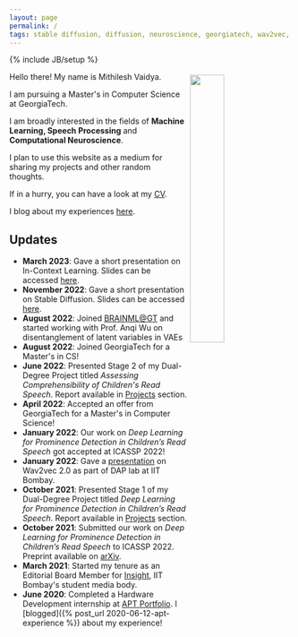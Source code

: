 ```yaml
---
layout: page
permalink: /
tags: stable diffusion, diffusion, neuroscience, georgiatech, wav2vec, oral reading fluency, prosody, insight, apt portfolio, hardware internship
---
```

{% include JB/setup %}

<img style="float: right; width: 35%; padding: 5px;" src=" {{site.url}}/assets/img/profile.jpg ">

Hello there! My name is Mithilesh Vaidya.

I am pursuing a Master's in Computer Science at GeorgiaTech.

I am broadly interested in the fields of **Machine Learning, Speech Processing** and **Computational Neuroscience**.

I plan to use this website as a medium for sharing my projects and other random thoughts.

If in a hurry, you can have a look at my [CV]({{site.url}}/cv).

I blog about my experiences [here]({{site.url}}/blog.html).

## Updates

<!-- <div style="height:250px;overflow:auto;"> -->
* **March 2023**: Gave a short presentation on In-Context Learning. Slides can be accessed [here]({{site.url}}/assets/pdf/icl.pdf).
* **November 2022**: Gave a short presentation on Stable Diffusion. Slides can be accessed [here]({{site.url}}/assets/pdf/sd_ppt.pdf).
* **August 2022**: Joined [BRAINML@GT](https://sites.google.com/view/brainml/home) and started working with Prof. Anqi Wu
on disentanglement of latent variables in VAEs  
* **August 2022**: Joined GeorgiaTech for a Master's in CS!
* **June 2022**: Presented Stage 2 of my Dual-Degree Project titled _Assessing Comprehensibility of Children's Read Speech_. Report available in [Projects]({{site.url}}/projects.html) section.
* **April 2022**: Accepted an offer from GeorgiaTech for a Master's in Computer Science!
* **January 2022**: Our work on *Deep Learning for Prominence Detection in Children’s Read Speech* got accepted at ICASSP 2022!
* **January 2022**: Gave a [presentation]({{site.url}}/assets/pdf/dap_wav2vec.pdf) on Wav2vec 2.0 as part of DAP lab at IIT Bombay.
* **October 2021**: Presented Stage 1 of my Dual-Degree Project titled _Deep Learning for Prominence Detection in Children’s Read Speech_. Report available in [Projects]({{site.url}}/projects.html) section. 
* **October 2021**: Submitted our work on *Deep Learning for Prominence Detection in Children’s Read Speech* to ICASSP 2022. Preprint available on [arXiv](https://arxiv.org/abs/2110.14273).
* **March 2021**: Started my tenure as an Editorial Board Member for [Insight](https://www.insightiitb.org),
  IIT Bombay's student media body.
* **June 2020**: Completed a Hardware Development internship at [APT Portfolio](http://aptportfolio.com). I [blogged]({% post_url 2020-06-12-apt-experience %}) about my experience!
<!-- </div> -->


